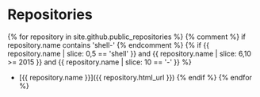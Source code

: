 # Repositories
{% for repository in site.github.public_repositories %}
  {% comment %} if repository.name contains 'shell-' {% endcomment %}
  {% if {{ repository.name | slice: 0,5 == 'shell' }} and {{ repository.name | slice: 6,10 >= 2015 }} and {{ repository.name | slice: 10 == '-' }} %}
  * [{{ repository.name }}]({{ repository.html_url }})
  {% endif %}
{% endfor %}
